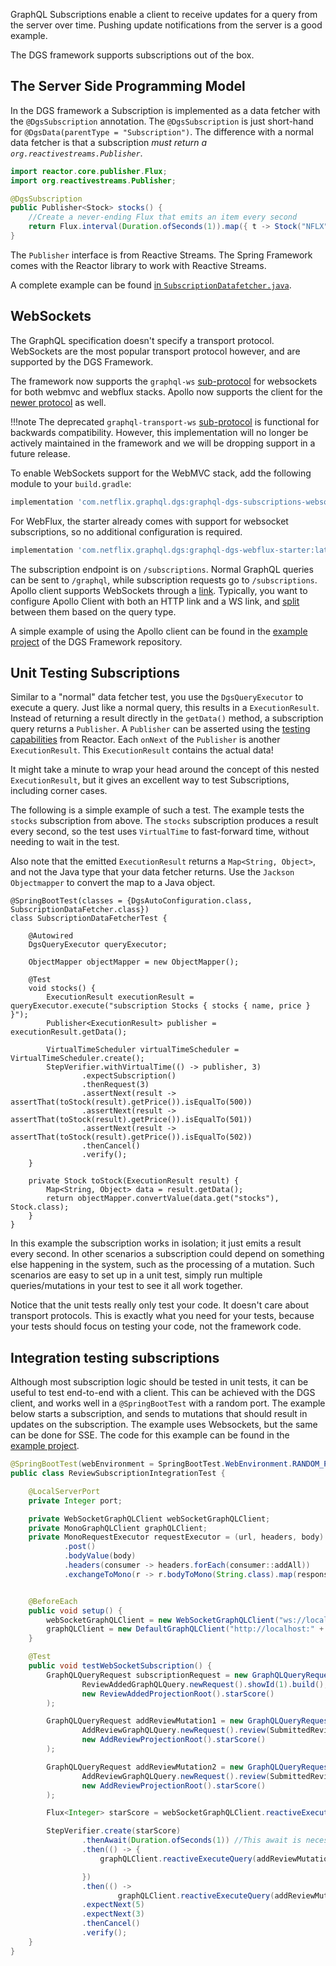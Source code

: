 GraphQL Subscriptions enable a client to receive updates for a query from the server over time.
Pushing update notifications from the server is a good example.

The DGS framework supports subscriptions out of the box.

## The Server Side Programming Model

In the DGS framework a Subscription is implemented<!-- http://go/pv --> as a data fetcher with the `@DgsSubscription` annotation.
The `@DgsSubscription` is just short-hand for `@DgsData(parentType = "Subscription")`.
The difference with a normal data fetcher is that a subscription *must return a `org.reactivestreams.Publisher`*.

```java
import reactor.core.publisher.Flux;
import org.reactivestreams.Publisher;

@DgsSubscription
public Publisher<Stock> stocks() {
    //Create a never-ending Flux that emits an item every second
    return Flux.interval(Duration.ofSeconds(1)).map({ t -> Stock("NFLX", 500 + t) })
}
```

The `Publisher` interface is from Reactive Streams.
The Spring Framework comes with the Reactor library to work with Reactive Streams.

A complete example can be found [in `SubscriptionDatafetcher.java`](https://github.com/Netflix/dgs-framework/blob/master/graphql-dgs-example-shared/src/main/java/com/netflix/graphql/dgs/example/shared/datafetcher/SubscriptionDataFetcher.java).

## WebSockets

The GraphQL specification doesn't specify a transport protocol.
WebSockets are the most popular transport protocol however, and are supported by the DGS Framework.

The framework now supports the `graphql-ws` [sub-protocol](https://github.com/enisdenjo/graphql-ws/blob/master/PROTOCOL.md) for websockets for both webmvc and webflux stacks.
Apollo now supports the client for the [newer protocol](https://www.apollographql.com/docs/react/data/subscriptions/#setting-up-the-transport) as well. 

!!!note
    The deprecated `graphql-transport-ws` [sub-protocol](https://github.com/apollographql/subscriptions-transport-ws/blob/master/PROTOCOL.md) is functional for backwards compatibility.
    However, this implementation will no longer be actively maintained in the framework and we will be dropping support in a future release.


To enable WebSockets support for the WebMVC stack, add the following module to your `build.gradle`:

```groovy
implementation 'com.netflix.graphql.dgs:graphql-dgs-subscriptions-websockets-autoconfigure:latest.release'
```

For WebFlux, the starter already comes with support for websocket subscriptions, so no additional configuration is required.

```groovy
implementation 'com.netflix.graphql.dgs:graphql-dgs-webflux-starter:latest.release'
```

The subscription endpoint is on `/subscriptions`.
Normal GraphQL queries can be sent to `/graphql`, while subscription requests go to `/subscriptions`.
Apollo client supports WebSockets through a [link](https://www.apollographql.com/docs/link/links/ws/).
Typically, you want to configure Apollo Client with both an HTTP link and a WS link, and [split](https://www.apollographql.com/docs/link/composition/#directional-composition) between them based on the query type.

A simple example of using the Apollo client can be found in the [example project](https://github.com/Netflix/dgs-framework/blob/master/graphql-dgs-example-shared/ui-example/src/index.tsx#L39) of the DGS Framework repository.

## Unit Testing Subscriptions

Similar to a "normal" data fetcher test, you use the `DgsQueryExecutor` to execute a query.
Just like a normal query, this results in a `ExecutionResult`.
Instead of returning a result directly in the `getData()` method, a subscription query returns a `Publisher`.
A `Publisher` can be asserted using the [testing capabilities](https://projectreactor.io/docs/core/release/reference/#testing) from Reactor.
Each `onNext` of the `Publisher` is another `ExecutionResult`.
This `ExecutionResult` contains the actual data!

It might take a minute to wrap your head around the concept of this nested `ExecutionResult`, but it gives an excellent way to test Subscriptions, including corner cases.

The following is a simple example of such a test.
The example tests the `stocks` subscription from above.
The `stocks` subscription produces a result every second, so the test uses `VirtualTime` to fast-forward time, without needing to wait in the test.

Also note that the emitted `ExecutionResult` returns a `Map<String, Object>`, and not the Java type that your data fetcher returns.
Use the `Jackson Objectmapper` to convert the map to a Java object.

```
@SpringBootTest(classes = {DgsAutoConfiguration.class, SubscriptionDataFetcher.class})
class SubscriptionDataFetcherTest {

    @Autowired
    DgsQueryExecutor queryExecutor;

    ObjectMapper objectMapper = new ObjectMapper();

    @Test
    void stocks() {
        ExecutionResult executionResult = queryExecutor.execute("subscription Stocks { stocks { name, price } }");
        Publisher<ExecutionResult> publisher = executionResult.getData();

        VirtualTimeScheduler virtualTimeScheduler = VirtualTimeScheduler.create();
        StepVerifier.withVirtualTime(() -> publisher, 3)
                .expectSubscription()
                .thenRequest(3)
                .assertNext(result -> assertThat(toStock(result).getPrice()).isEqualTo(500))
                .assertNext(result -> assertThat(toStock(result).getPrice()).isEqualTo(501))
                .assertNext(result -> assertThat(toStock(result).getPrice()).isEqualTo(502))
                .thenCancel()
                .verify();
    }

    private Stock toStock(ExecutionResult result) {
        Map<String, Object> data = result.getData();
        return objectMapper.convertValue(data.get("stocks"), Stock.class);
    }
}
```

In this example the subscription works in isolation; it just emits a result every second.
In other scenarios a subscription could depend on something else happening in the system, such as the processing of a mutation.
Such scenarios are easy to set up in a unit test, simply run multiple queries/mutations in your test to see it all work together.

Notice that the unit tests really only test your code.
It doesn't care about transport protocols.
This is exactly what you need for your tests, because your tests should focus on testing your code, not the framework code.

## Integration testing subscriptions

Although most subscription logic should be tested in unit tests, it can be useful to test end-to-end with a client.
This can be achieved with the DGS client, and works well in a `@SpringBootTest` with a random port.
The example below starts a subscription, and sends to mutations that should result in updates on the subscription.
The example uses Websockets, but the same can be done for SSE.
The code for this example can be found in the [example project](https://github.com/Netflix/dgs-examples-java/blob/main/src/test/java/com/example/demo/ReviewSubscriptionIntegrationTest.java).

```java
@SpringBootTest(webEnvironment = SpringBootTest.WebEnvironment.RANDOM_PORT)
public class ReviewSubscriptionIntegrationTest {

    @LocalServerPort
    private Integer port;

    private WebSocketGraphQLClient webSocketGraphQLClient;
    private MonoGraphQLClient graphQLClient;
    private MonoRequestExecutor requestExecutor = (url, headers, body) -> WebClient.create(url)
            .post()
            .bodyValue(body)
            .headers(consumer -> headers.forEach(consumer::addAll))
            .exchangeToMono(r -> r.bodyToMono(String.class).map(responseBody -> new HttpResponse(r.rawStatusCode(), responseBody, r.headers().asHttpHeaders())));


    @BeforeEach
    public void setup() {
        webSocketGraphQLClient = new WebSocketGraphQLClient("ws://localhost:" + port + "/subscriptions", new ReactorNettyWebSocketClient());
        graphQLClient = new DefaultGraphQLClient("http://localhost:" + port + "/graphql");
    }

    @Test
    public void testWebSocketSubscription() {
        GraphQLQueryRequest subscriptionRequest = new GraphQLQueryRequest(
                ReviewAddedGraphQLQuery.newRequest().showId(1).build(),
                new ReviewAddedProjectionRoot().starScore()
        );

        GraphQLQueryRequest addReviewMutation1 = new GraphQLQueryRequest(
                AddReviewGraphQLQuery.newRequest().review(SubmittedReview.newBuilder().showId(1).starScore(5).username("DGS User").build()).build(),
                new AddReviewProjectionRoot().starScore()
        );

        GraphQLQueryRequest addReviewMutation2 = new GraphQLQueryRequest(
                AddReviewGraphQLQuery.newRequest().review(SubmittedReview.newBuilder().showId(1).starScore(3).username("DGS User").build()).build(),
                new AddReviewProjectionRoot().starScore()
        );

        Flux<Integer> starScore = webSocketGraphQLClient.reactiveExecuteQuery(subscriptionRequest.serialize(), Collections.emptyMap()).map(r -> r.extractValue("reviewAdded.starScore"));

        StepVerifier.create(starScore)
                .thenAwait(Duration.ofSeconds(1)) //This await is necessary because of issue [#657](https://github.com/Netflix/dgs-framework/issues/657)
                .then(() -> {
                    graphQLClient.reactiveExecuteQuery(addReviewMutation1.serialize(), Collections.emptyMap(), requestExecutor).block();

                })
                .then(() ->
                        graphQLClient.reactiveExecuteQuery(addReviewMutation2.serialize(), Collections.emptyMap(), requestExecutor).block())
                .expectNext(5)
                .expectNext(3)
                .thenCancel()
                .verify();
    }
}
```

